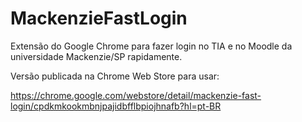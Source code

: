 MackenzieFastLogin
==================

Extensão do Google Chrome para fazer login no TIA e no Moodle da universidade Mackenzie/SP rapidamente.

Versão publicada na Chrome Web Store para usar:

https://chrome.google.com/webstore/detail/mackenzie-fast-login/cpdkmkookmbnjpajidbfflbpiojhnafb?hl=pt-BR
